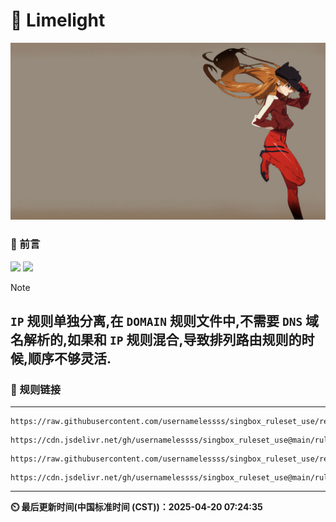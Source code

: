 
# 🧸 Limelight
![](https://raw.githubusercontent.com/usernamelessss/picture-bed/main/images/202504042256831.jpg)
### 📣 前言
![](https://shields.io/badge/-移除重复规则-ff69b4) ![](https://shields.io/badge/-IP&nbsp;规则单独存放不与&nbsp;DOMAIN&nbsp;等混合-green)
> [!NOTE]
**`IP` 规则单独分离,在 `DOMAIN` 规则文件中,不需要 `DNS` 域名解析的,如果和 `IP` 规则混合,导致排列路由规则的时候,顺序不够灵活.**
---

###  🔗 规则链接
---

```url
https://raw.githubusercontent.com/usernamelessss/singbox_ruleset_use/refs/heads/main/rule/Limelight/Limelight_No_IP.json
```

```url
https://cdn.jsdelivr.net/gh/usernamelessss/singbox_ruleset_use@main/rule/Limelight/Limelight_No_IP.json
```

```url
https://raw.githubusercontent.com/usernamelessss/singbox_ruleset_use/refs/heads/main/rule/Limelight/Limelight_No_IP.srs
```

```url
https://cdn.jsdelivr.net/gh/usernamelessss/singbox_ruleset_use@main/rule/Limelight/Limelight_No_IP.srs
```

---
**⏲️ 最后更新时间(中国标准时间 (CST))：2025-04-20 07:24:35**